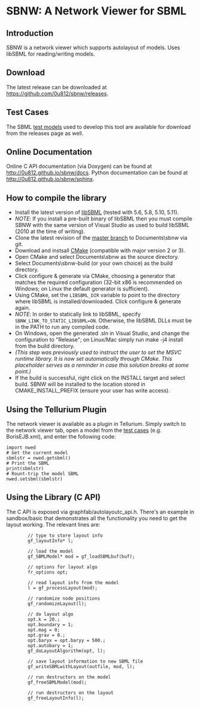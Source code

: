 # SBNW: A Network Viewer for SBML

## Introduction
SBNW is a network viewer which supports autolayout of models. Uses libSBML for reading/writing models.

## Download

The latest release can be downloaded at https://github.com/0u812/sbnw/releases.

## Test Cases

The SBML [test models](https://github.com/0u812/sbnw/releases/download/1.2.4/testcases.zip) used to develop this tool are available for download from the releases page as well.

## Online Documentation

Online C API documentation (via Doxygen) can be found at http://0u812.github.io/sbnw/docs. Python documentation can be found at http://0u812.github.io/sbnw/sphinx.


## How to compile the library

 * Install the latest version of <a href="http://sourceforge.net/projects/sbml/files/libsbml/">libSBML</a> (tested with 5.6, 5.8, 5.10, 5.11).
 * *NOTE*: If you install a pre-built binary of libSBML then you must compile SBNW with the same version of Visual Studio as used to build libSBML (2010 at the time of writing).
 * Clone the latest revision of the <a href="https://github.com/0u812/sbnw">master branch</a> to Documents\sbnw via git.
 * Download and instsall <a href="http://www.cmake.org/">CMake</a> (compatible with major version 2 or 3).
 * Open CMake and select Documents\sbnw as the source directory.
 * Select Documents\sbnw-build (or your own choice) as the build directory.
 * Click configure & generate via CMake, choosing a generator that matches the required configuration (32-bit x86 is recommended on Windows; on Linux the default generator is sufficient).
 * Using CMake, set the `LIBSBML_DIR` variable to point to the directory where libSBML is installed/downloaded. Click configure & generate again.
 * *NOTE*: In order to statically link to libSBML, specify `SBNW_LINK_TO_STATIC_LIBSBML=ON`. Otherwise, the libSBML DLLs must be in the PATH to run any compiled code.
 * On Windows, open the generated .sln in Visual Studio, and change the configuration to "Release"; on Linux/Mac simply run make -j4 install from the build directory.
 * *(This step was previously used to instruct the user to set the MSVC runtime library. It is now set automatically through CMake. This placeholder serves as a reminder in case this solution breaks at some point.)*
 * If the build is successful, right click on the INSTALL target and select build. SBNW will be installed to the location stored in CMAKE_INSTALL_PREFIX (ensure your user has write access).

## Using the Tellurium Plugin

The network viewer is available as a plugin in Tellurium. Simply switch to the network viewer tab, open a model from the [test cases](https://github.com/0u812/sbnw/releases/download/1.2.4/testcases.zip) (e.g. BorisEJB.xml), and enter the following code:

```
import nwed
# Get the current model
sbmlstr = nwed.getsbml()
# Print the SBML
print(sbmlstr)
# Rount-trip the model SBML
nwed.setsbml(sbmlstr)
```

## Using the Library (C API)

The C API is exposed via graphfab/autolayoutc_api.h.  There's an example in sandbox/basic that demonstrates all the functionality you need to get the layout working.  The relevant lines are:

```
        // type to store layout info
        gf_layoutInfo* l;

        // load the model
        gf_SBMLModel* mod = gf_loadSBMLbuf(buf);

        // options for layout algo
        fr_options opt;

        // read layout info from the model
        l = gf_processLayout(mod);

        // randomize node positions
        gf_randomizeLayout(l);

        // do layout algo
        opt.k = 20.;
        opt.boundary = 1;
        opt.mag = 0;
        opt.grav = 0.;
        opt.baryx = opt.baryy = 500.;
        opt.autobary = 1;
        gf_doLayoutAlgorithm(opt, l);

        // save layout information to new SBML file
        gf_writeSBMLwithLayout(outfile, mod, l);

        // run destructors on the model
        gf_freeSBMLModel(mod);

        // run destructors on the layout
        gf_freeLayoutInfo(l);
```